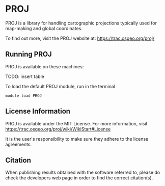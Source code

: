 # PROJ

PROJ is a library for handling cartographic projections typically used for map-making and global coordinates.

To find out more, visit the PROJ website at: https://trac.osgeo.org/proj/

## Running PROJ

PROJ is available on these machines:

TODO: insert table

To load the default PROJ module, run in the terminal

    module load PROJ

## License Information

PROJ is available under the MIT License. For more information, visit https://trac.osgeo.org/proj/wiki/WikiStart#License

It is the user's responsibility to make sure they adhere to the license agreements.

## Citation

When publishing results obtained with the software referred to, please do check the developers web page in order to find the correct citation(s).
